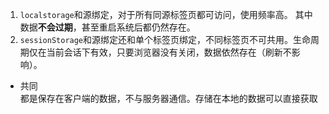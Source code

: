 1. `localstorage`和源绑定，对于所有同源标签页都可访问，使用频率高。
  其中数据**不会过期**，甚至重启系统后都仍然存在。
2. `sessionStorage`和源绑定还和单个标签页绑定，不同标签页不可共用。生命周期仅在当前会话下有效，只要浏览器没有关闭，数据依然存在（刷新不影响）。

* 共同	
都是保存在客户端的数据，不与服务器通信。存储在本地的数据可以直接获取